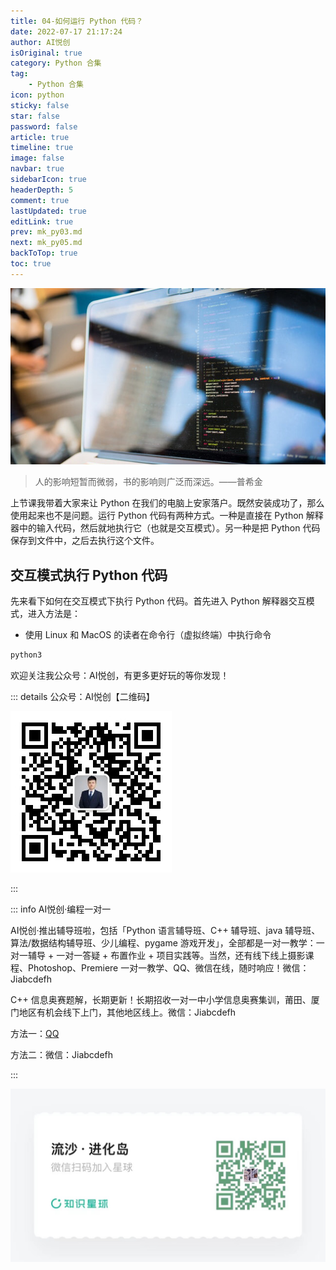 ```yaml
---
title: 04-如何运行 Python 代码？
date: 2022-07-17 21:17:24
author: AI悦创
isOriginal: true
category: Python 合集
tag:
    - Python 合集
icon: python
sticky: false
star: false
password: false
article: true
timeline: true
image: false
navbar: true
sidebarIcon: true
headerDepth: 5
comment: true
lastUpdated: true
editLink: true
prev: mk_py03.md
next: mk_py05.md
backToTop: true
toc: true
---
```


![img](./mk_py04.assets/5d5686c0000163c506400359.jpg)

> 人的影响短暂而微弱，书的影响则广泛而深远。——普希金

上节课我带着大家来让 Python 在我们的电脑上安家落户。既然安装成功了，那么使用起来也不是问题。运行 Python 代码有两种方式。一种是直接在 Python 解释器中的输入代码，然后就地执行它（也就是交互模式）。另一种是把 Python 代码保存到文件中，之后去执行这个文件。



## 交互模式执行 Python 代码

先来看下如何在交互模式下执行 Python 代码。首先进入 Python 解释器交互模式，进入方法是：

- 使用 Linux 和 MacOS 的读者在命令行（虚拟终端）中执行命令

```python
python3
```



欢迎关注我公众号：AI悦创，有更多更好玩的等你发现！

::: details 公众号：AI悦创【二维码】

![](/gzh.jpg)

:::

::: info AI悦创·编程一对一

AI悦创·推出辅导班啦，包括「Python 语言辅导班、C++ 辅导班、java 辅导班、算法/数据结构辅导班、少儿编程、pygame 游戏开发」，全部都是一对一教学：一对一辅导 + 一对一答疑 + 布置作业 + 项目实践等。当然，还有线下线上摄影课程、Photoshop、Premiere 一对一教学、QQ、微信在线，随时响应！微信：Jiabcdefh

C++ 信息奥赛题解，长期更新！长期招收一对一中小学信息奥赛集训，莆田、厦门地区有机会线下上门，其他地区线上。微信：Jiabcdefh

方法一：[QQ](http://wpa.qq.com/msgrd?v=3&uin=1432803776&site=qq&menu=yes)

方法二：微信：Jiabcdefh

:::

![](/zsxq.jpg)
